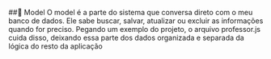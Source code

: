 ##🧱 Model
O model é a parte do sistema que conversa direto com o meu banco de dados. Ele sabe buscar, salvar, atualizar ou excluir as informações quando for preciso. Pegando um exemplo do projeto, o arquivo professor.js cuida disso, deixando essa parte dos dados organizada e separada da lógica do resto da aplicação
